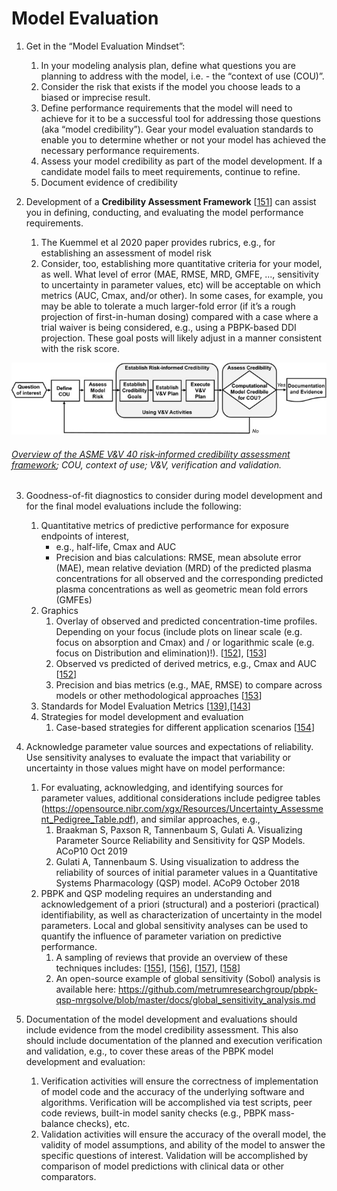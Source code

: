 # Model Evaluation
1.	Get in the “Model Evaluation Mindset”:
    1. In your modeling analysis plan, define what questions you are planning to address with the model, i.e. -  the “context of use (COU)”.
    1. Consider the risk that exists if the model you choose leads to a biased or imprecise result. 
    1. Define performance requirements that the model will need to achieve for it to be a successful tool for addressing those questions (aka “model credibility”). Gear your model evaluation standards to enable you to determine whether or not your model has achieved the necessary performance requirements.
    1. Assess your model credibility as part of the model development. If a candidate model fails to meet requirements, continue to refine.
    1. Document evidence of credibility 

2.	Development of a **Credibility Assessment Framework** [[151](../references.md#151)]  can assist you in defining, conducting, and evaluating the model performance requirements.

    1. The Kuemmel et al 2020 paper provides rubrics, e.g., for establishing an assessment of model risk
    2. Consider, too, establishing more quantitative criteria for your model, as well. What level of error (MAE, RMSE, MRD, GMFE, ..., sensitivity to uncertainty in parameter values, etc) will be acceptable on which metrics (AUC, Cmax, and/or other). In some cases, for example, you may be able to tolerate a much larger-fold error (if it’s a rough projection of first-in-human dosing) compared with a case where a trial waiver is being considered, e.g., using a PBPK-based DDI projection. These goal posts will likely adjust in a manner consistent  with the risk score.
   
![Model evalution](../assets/images/part-7/model-evaluation-1.png) 

###### [Overview of the ASME V&V 40 risk‐informed credibility assessment framework](https://www.ncbi.nlm.nih.gov/pmc/articles/PMC6966181/); COU, context of use; V&V, verification and validation. 

3.	Goodness-of-fit diagnostics to consider during model development and for the final model evaluations include the following:
    1. Quantitative metrics of predictive performance for exposure endpoints of interest, 
        - e.g., half-life, Cmax and AUC
        - Precision and bias calculations: RMSE, mean absolute error (MAE), mean relative deviation (MRD) of the predicted plasma concentrations for all observed and the corresponding predicted plasma concentrations as well as geometric mean fold errors (GMFEs) 
    2. Graphics
        1. Overlay of observed and predicted concentration-time profiles. Depending on your focus (include plots on linear scale (e.g. focus on absorption and Cmax) and / or logarithmic scale (e.g. focus on Distribution and elimination)!). [[152](../references.md#152)], [[153](../references.md#153)]
        2. Observed vs predicted of derived metrics, e.g., Cmax and AUC [[152](../references.md#152)]
        3. Precision and bias metrics (e.g., MAE, RMSE) to compare across models or other methodological approaches [[153](../references.md#153)]
    3. Standards for Model Evaluation Metrics [[139](../references.md#139)],[[143](../references.md#143)]
    4. Strategies for model development and evaluation
        1. Case-based strategies for different application scenarios [[154](../references.md#154)]

4.	Acknowledge parameter value sources and expectations of reliability.  Use sensitivity analyses to evaluate the impact that variability or uncertainty in those values might have on model performance:
    1. For evaluating, acknowledging, and identifying sources for parameter values, additional considerations include pedigree tables (https://opensource.nibr.com/xgx/Resources/Uncertainty_Assessment_Pedigree_Table.pdf), and similar approaches, e.g., 
        1. Braakman S, Paxson R, Tannenbaum S, Gulati A. Visualizing Parameter Source Reliability and Sensitivity for QSP Models. ACoP10 Oct 2019
        1. Gulati A, Tannenbaum S.  Using visualization to address the reliability of sources of initial parameter values in a Quantitative Systems Pharmacology (QSP) model.  ACoP9 October 2018
    1. PBPK and QSP modeling requires an understanding and acknowledgement of a priori (structural) and a posteriori (practical) identifiability, as well as characterization of uncertainty in the model parameters. Local and global sensitivity analyses can be used to quantify the influence of parameter variation on predictive performance. 
        1. A sampling of reviews that provide an overview of these techniques includes: [[155](../references.md#155)], [[156](../references.md#156)], [[157](../references.md#157)], [[158](../references.md#158)]
        1. An open-source example of global sensitivity (Sobol) analysis is available here: https://github.com/metrumresearchgroup/pbpk-qsp-mrgsolve/blob/master/docs/global_sensitivity_analysis.md 

5.	Documentation of the model development and evaluations should include evidence from the model credibility assessment. This also should include documentation of the planned and execution verification and validation, e.g., to cover these areas of the PBPK model development and evaluation: 
    1. Verification activities will ensure the correctness of implementation of model code and the accuracy of the underlying software and algorithms. Verification will be accomplished via test scripts, peer code reviews, built-in model sanity checks (e.g., PBPK mass-balance checks), etc. 
    1. Validation activities will ensure the accuracy of the overall model, the validity of model assumptions, and ability of the model to answer the specific questions of interest. Validation will be accomplished by comparison of model predictions with clinical data or other comparators.
